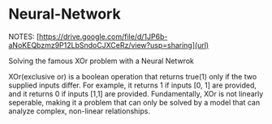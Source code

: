 # Neural-Network

NOTES: [https://drive.google.com/file/d/1JP6b-aNoKEQbzmz9P12LbSndoCJXCeRz/view?usp=sharing](url)

Solving the famous XOr problem with a Neural Netwrok

XOr(exclusive or) is a boolean operation that returns true(1) only if the two supplied inputs differ. For example, it returns 1 if inputs [0, 1] are provided, and it returns 0 if inputs [1,1] are provided. Fundamentally, XOr is not linearly seperable, making it a problem that can only be solved by a model that can analyze complex, non-linear relationships.

